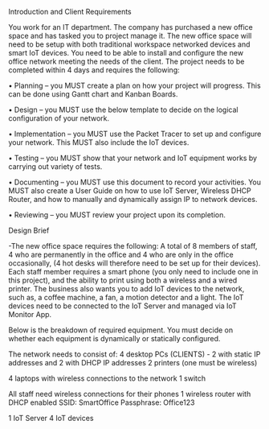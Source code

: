 Introduction and Client Requirements

You work for an IT department. The company has purchased a new office space and has tasked you to project manage it. The new office space will need to be setup with both traditional workspace networked devices and smart IoT devices. You need to be able to install and configure the new office network meeting the needs of the client. The project needs to be completed within 4 days and requires the following:

•	Planning – you MUST create a plan on how your project will progress. This can be done using Gantt chart and Kanban Boards.

•	Design – you MUST use the below template to decide on the logical configuration of your network.

•	Implementation – you MUST use the Packet Tracer to set up and configure your network. This MUST also include the IoT devices.

•	Testing – you MUST show that your network and IoT equipment works by carrying out variety of tests.

•	Documenting – you MUST use this document to record your activities. You MUST also create a User Guide on how to use IoT Server, Wireless DHCP Router, and how to manually and dynamically assign IP to network devices.

•	Reviewing – you MUST review your project upon its completion.

Design Brief

-The new office space requires the following: A total of 8 members of staff, 4 who are permanently in the office and 4 who are only in the office occasionally, (4 hot desks will therefore need to be set up for their devices). Each staff member requires a smart phone (you only need to include one in this project), and the ability to print using both a wireless and a wired printer. The business also wants you to add IoT devices to the network, such as, a coffee machine, a fan, a motion detector and a light. The IoT devices need to be connected to the IoT Server and managed via IoT Monitor App. 

Below is the breakdown of required equipment. You must decide on whether each equipment is dynamically or statically configured.

The network needs to consist of:
4 desktop PCs (CLIENTS) - 2 with static IP addresses and 2 with DHCP IP addresses
	2 printers (one must be wireless)

4 laptops with wireless connections to the network
	1 switch

All staff need wireless connections for their phones
	1 wireless router with DHCP enabled
SSID:		SmartOffice
Passphrase:	Office123

1 IoT Server
	4 IoT devices
